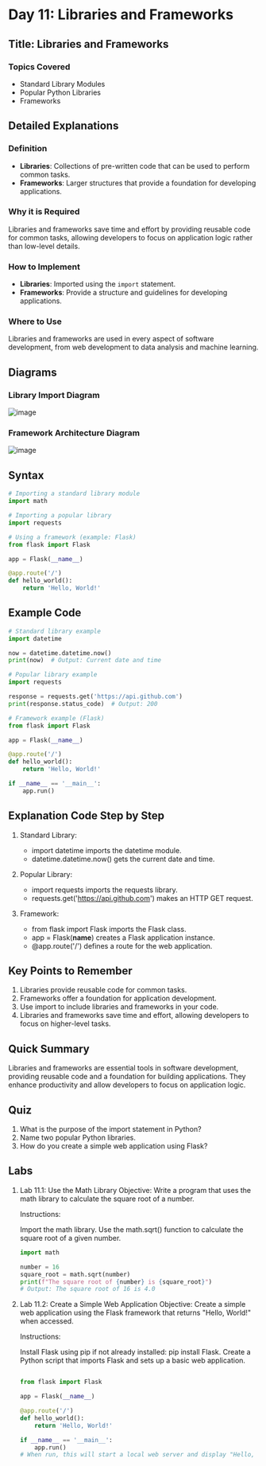 # Day 11: Libraries and Frameworks

## Title: Libraries and Frameworks

### Topics Covered
- Standard Library Modules
- Popular Python Libraries
- Frameworks

## Detailed Explanations

### Definition
- **Libraries**: Collections of pre-written code that can be used to perform common tasks.
- **Frameworks**: Larger structures that provide a foundation for developing applications.

### Why it is Required
Libraries and frameworks save time and effort by providing reusable code for common tasks, allowing developers to focus on application logic rather than low-level details.

### How to Implement
- **Libraries**: Imported using the `import` statement.
- **Frameworks**: Provide a structure and guidelines for developing applications.

### Where to Use
Libraries and frameworks are used in every aspect of software development, from web development to data analysis and machine learning.

## Diagrams

### Library Import Diagram
![image](https://github.com/user-attachments/assets/24f98485-8baf-4ebc-a0ea-80636661da49)

### Framework Architecture Diagram
![image](https://github.com/user-attachments/assets/13d2dbf5-822f-4347-9c91-5ce295d5ecd7)

## Syntax
```python
# Importing a standard library module
import math

# Importing a popular library
import requests

# Using a framework (example: Flask)
from flask import Flask

app = Flask(__name__)

@app.route('/')
def hello_world():
    return 'Hello, World!'
```

## Example Code
```python
# Standard library example
import datetime

now = datetime.datetime.now()
print(now)  # Output: Current date and time

# Popular library example
import requests

response = requests.get('https://api.github.com')
print(response.status_code)  # Output: 200

# Framework example (Flask)
from flask import Flask

app = Flask(__name__)

@app.route('/')
def hello_world():
    return 'Hello, World!'

if __name__ == '__main__':
    app.run()
```

## Explanation Code Step by Step
1. Standard Library:

	- import datetime imports the datetime module.
	- datetime.datetime.now() gets the current date and time.
2. Popular Library:

	- import requests imports the requests library.
	- requests.get('https://api.github.com') makes an HTTP GET request.
3. Framework:

	- from flask import Flask imports the Flask class.
	- app = Flask(__name__) creates a Flask application instance.
	- @app.route('/') defines a route for the web application.

## Key Points to Remember
1. Libraries provide reusable code for common tasks.
2. Frameworks offer a foundation for application development.
3. Use import to include libraries and frameworks in your code.
4. Libraries and frameworks save time and effort, allowing developers to focus on higher-level tasks.

## Quick Summary
Libraries and frameworks are essential tools in software development, providing reusable code and a foundation for building applications. They enhance productivity and allow developers to focus on application logic.

## Quiz
1. What is the purpose of the import statement in Python?
2. Name two popular Python libraries.
3. How do you create a simple web application using Flask?

## Labs
1. Lab 11.1: Use the Math Library
	Objective: Write a program that uses the math library to calculate the square root of a number.
	
	Instructions:
	
	Import the math library.
	Use the math.sqrt() function to calculate the square root of a given number.
	```python
	import math
	
	number = 16
	square_root = math.sqrt(number)
	print(f"The square root of {number} is {square_root}")
	# Output: The square root of 16 is 4.0
	```
2. Lab 11.2: Create a Simple Web Application
	Objective: Create a simple web application using the Flask framework that returns "Hello, World!" when accessed.
	
	Instructions:
	
	Install Flask using pip if not already installed: pip install Flask.
	Create a Python script that imports Flask and sets up a basic web application.
	```python
	
	from flask import Flask
	
	app = Flask(__name__)
	
	@app.route('/')
	def hello_world():
	    return 'Hello, World!'

	if __name__ == '__main__':
	    app.run()
	# When run, this will start a local web server and display "Hello, World!" at http://127.0.0.1:5000/
	```
